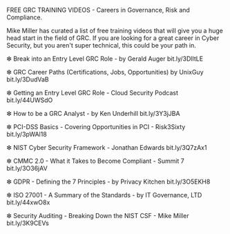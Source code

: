 FREE GRC TRAINING VIDEOS - Careers in Governance, Risk and Compliance.

Mike  Miller has curated a list of free training videos that will give you a  huge head start in the field of GRC. If you are looking for a great  career in Cyber Security, but you aren't super technical, this could be  your path in.

❇ Break into an Entry Level GRC Role - by Gerald Auger
bit.ly/3DlItLE

❇ GRC Career Paths (Certifications, Jobs, Opportunities) by UnixGuy
bit.ly/3DudVaB

❇ Getting an Entry Level GRC Role - Cloud Security Podcast
bit.ly/44UWSdO

❇ How to be a GRC Analyst - by Ken Underhill
bit.ly/3Y3jJBA

❇ PCI-DSS Basics - Covering Opportunities in PCI - Risk3Sixty
bit.ly/3pWAl18

❇ NIST Cyber Security Framework - Jonathan Edwards
bit.ly/3Q7zAx1

❇ CMMC 2.0 - What it Takes to Become Compliant - Summit 7
bit.ly/3O36jAV

❇ GDPR - Defining the 7 Principles - by Privacy Kitchen
bit.ly/3O5EKH8

❇ ISO 27001 - A Summary of the Standards - by IT Governance, LTD
bit.ly/44xwO8x

❇ Security Auditing - Breaking Down the NIST CSF - Mike Miller
bit.ly/3K9CEVs
